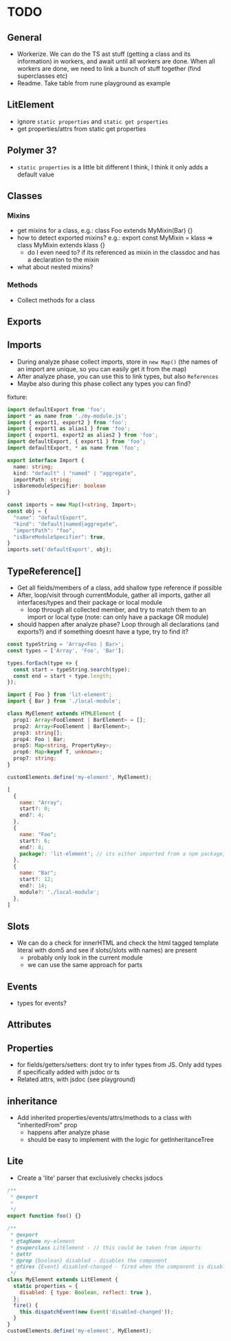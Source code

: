 # TODO

## General

- Workerize. We can do the TS ast stuff (getting a class and its information) in workers, and await until all workers are done. When all workers are done, we need to link a bunch of stuff together (find superclasses etc)
- Readme. Take table from rune playground as example

## LitElement

- ignore `static properties` and `static get properties`
- get properties/attrs from static get properties

## Polymer 3?

- `static properties` is a little bit different I think, I think it only adds a default value

## Classes

### Mixins

- get mixins for a class, e.g.: class Foo extends MyMixin(Bar) {}
- how to detect exported mixins? e.g.: export const MyMixin = klass => class MyMixin extends klass {}
  - do I even need to? if its referenced as mixin in the classdoc and has a declaration to the mixin
- what about nested mixins?

### Methods

- Collect methods for a class

## Exports

## Imports

- During analyze phase collect imports, store in `new Map()` (the names of an import are unique, so you can easily get it from the map)
- After analyze phase, you can use this to link types, but also `References`
- Maybe also during this phase collect any types you can find?

fixture:

```js
import defaultExport from 'foo';
import * as name from './my-module.js';
import { export1, export2 } from 'foo';
import { export1 as alias1 } from 'foo';
import { export1, export2 as alias2 } from 'foo';
import defaultExport, { export1 } from 'foo';
import defaultExport, * as name from 'foo';
```

```typescript
export interface Import {
  name: string;
  kind: "default" | "named" | "aggregate",
  importPath: string;
  isBaremoduleSpecifier: boolean
}

const imports = new Map()<string, Import>;
const obj = {
  "name": "defaultExport",
  "kind": "default|named|aggregate",
  "importPath": "foo",
  "isBareModuleSpecifier": true,
}
imports.set('defaultExport', obj);
```

## TypeReference[]

- Get all fields/members of a class, add shallow type reference if possible
- After, loop/visit through currentModule, gather all imports, gather all interfaces/types and their package or local module
  - loop through all collected member, and try to match them to an import or local type (note: can only have a package OR module)
- should happen after analyze phase? Loop through all declarations (and exports?) and if something doesnt have a type, try to find it?

```js
const typeString = 'Array<Foo | Bar>';
const types = ['Array', 'Foo', 'Bar'];

types.forEach(type => {
  const start = typeString.search(type);
  const end = start + type.length;
});
```

```ts
import { Foo } from 'lit-element';
import { Bar } from './local-module';

class MyElement extends HTMLElement {
  prop1: Array<FooElement | BarElement> = [];
  prop2: Array<FooElement | BarElement>;
  prop3: string[];
  prop4: Foo | Bar;
  prop5: Map<string, PropertyKey>;
  prop6: Map<keyof T, unknown>;
  prop7: string;
}

customElements.define('my-element', MyElement);
```

```js
[
  {
    name: "Array";
    start?: 0;
    end?: 4;
  },
  {
    name: "Foo";
    start?: 6;
    end?: 8;
    package?: 'lit-element'; // its either imported from a npm package, or a local module
  },
  {
    name: "Bar";
    start?: 12;
    end?: 14;
    module?: './local-module';
  },
]
```

## Slots

- We can do a check for innerHTML and check the html tagged template literal with dom5 and see if slots(/slots with names) are present
  - probably only look in the current module
  - we can use the same approach for parts

## Events

- types for events?

## Attributes

## Properties

- for fields/getters/setters: dont try to infer types from JS. Only add types if specifically added with jsdoc or ts
- Related attrs, with jsdoc (see playground)

## inheritance

- Add inherited properties/events/attrs/methods to a class with "inheritedFrom" prop
  - happens after analyze phase
  - should be easy to implement with the logic for getInheritanceTree

## Lite

- Create a 'lite' parser that exclusively checks jsdocs

```js
/**
 * @export
 *
 */
export function foo() {}

/**
 * @export
 * @tagName my-element
 * @superclass LitElement - // this could be taken from imports
 * @attr
 * @prop {boolean} disabled - disables the component
 * @fires {Event} disabled-changed - fired when the component is disabled
 */
class MyElement extends LitElement {
  static properties = {
    disabled: { type: Boolean, reflect: true },
  };
  fire() {
    this.dispatchEvent(new Event('disabled-changed'));
  }
}
customElements.define('my-element', MyElement);
```
